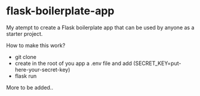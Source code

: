# flask-boilerplate-app

My atempt to create a Flask boilerplate app that can be used by anyone as a starter project.

How to make this work?
- git clone
- create in the root of you app a .env file and add (SECRET_KEY=put-here-your-secret-key)
- flask run

More to be added..

